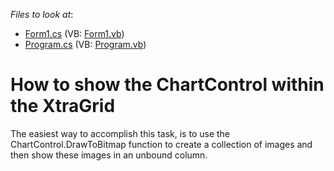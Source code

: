 <!-- default file list -->
*Files to look at*:

* [Form1.cs](./CS/S131084/Form1.cs) (VB: [Form1.vb](./VB/S131084/Form1.vb))
* [Program.cs](./CS/S131084/Program.cs) (VB: [Program.vb](./VB/S131084/Program.vb))
<!-- default file list end -->
# How to show the ChartControl within the XtraGrid


<p>The easiest way to accomplish this task, is to use the ChartControl.DrawToBitmap function to create a collection of images and then show these images in an unbound column.</p>

<br/>


